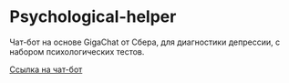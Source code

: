 # Psychological-helper

Чат-бот на основе GigaChat от Сбера, для диагностики депрессии, с набором психологических тестов.

[Ссылка на чат-бот](https://t.me/psychological_aid_bot)
